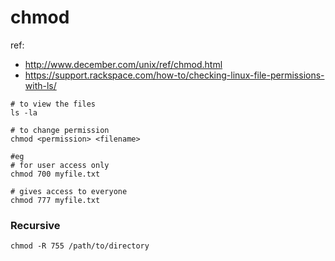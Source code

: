 # chmod 

ref: 

- http://www.december.com/unix/ref/chmod.html
- https://support.rackspace.com/how-to/checking-linux-file-permissions-with-ls/

```
# to view the files 
ls -la 

# to change permission 
chmod <permission> <filename>

#eg 
# for user access only 
chmod 700 myfile.txt 

# gives access to everyone 
chmod 777 myfile.txt 
```

### Recursive 

```
chmod -R 755 /path/to/directory 
```
